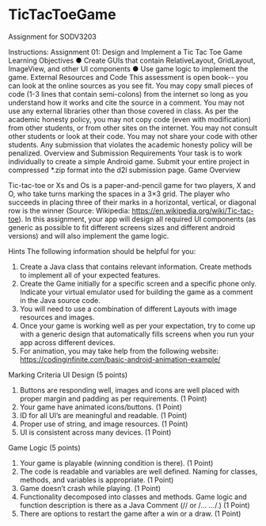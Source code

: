 # TicTacToeGame
Assignment for SODV3203

Instructions: 
Assignment 01: Design and Implement a Tic Tac Toe Game
Learning Objectives
●	Create GUIs that contain RelativeLayout, GridLayout, ImageView, and other UI components 
●	Use game logic to implement the game.
External Resources and Code
This assessment is open book-- you can look at the online sources as you see fit. You may copy small pieces of code (1-3 lines that contain semi-colons) from the internet so long as you understand how it works and cite the source in a comment. You may not use any external libraries other than those covered in class. As per the academic honesty policy, you may not copy code (even with modification) from other students, or from other sites on the internet. You may not consult other students or look at their code. You may not share your code with other students. Any submission that violates the academic honesty policy will be penalized.
Overview and Submission Requirements
Your task is to work individually to create a simple Android game. Submit your entire project in compressed *.zip format into the d2l submission page.
Game Overview

Tic-tac-toe or Xs and Os is a paper-and-pencil game for two players, X and O, who take turns marking the spaces in a 3×3 grid. The player who succeeds in placing three of their marks in a horizontal, vertical, or diagonal row is the winner (Source: Wikipedia: https://en.wikipedia.org/wiki/Tic-tac-toe). 
In this assignment, your app will design all required UI components (as generic as possible to fit different screens sizes and different android versions) and will also implement the game logic.
  
Hints
The following information should be helpful for you:
1.	Create a Java class that contains relevant information. Create methods to implement all of your expected features.
2.	Create the Game initially for a specific screen and a specific phone only. Indicate your virtual emulator used for building the game as a comment in the Java source code. 
3.	You will need to use a combination of different Layouts with image resources and images.
4.	Once your game is working well as per your expectation, try to come up with a generic design that automatically fills screens when you run your app across different devices.
5.	For animation, you may take help from the following website: https://codinginfinite.com/basic-android-animation-example/

Marking Criteria
UI Design (5 points)
1.	Buttons are responding well, images and icons are well placed with proper margin and padding as per requirements.                 (1 Point)
2.	Your game have animated icons/buttons.                 (1 Point)
3.	ID for all UI’s are meaningful and readable.              (1 Point)
4.	Proper use of string, and image resources.               (1 Point)
5.	UI is consistent across many devices.                       (1 Point)  

Game Logic (5 points)
1.	Your game is playable (winning condition is there).	   (1 Point)
2.	The code is readable and variables are well defined. Naming for classes, methods, and variables is appropriate.                       (1 Point)
3.	Game doesn’t crash while playing.                             (1 Point)
4.	Functionality decomposed into classes and methods. Game logic and function description is there as a Java Comment (// or /*…  …*/.)    (1 Point)
5.	There are options to restart the game after a win or a draw. (1 Point)
